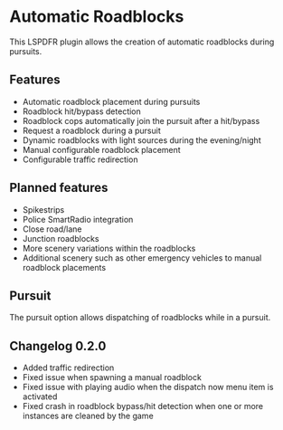 # Automatic Roadblocks

This LSPDFR plugin allows the creation of automatic roadblocks during pursuits.

## Features

- Automatic roadblock placement during pursuits
- Roadblock hit/bypass detection
- Roadblock cops automatically join the pursuit after a hit/bypass
- Request a roadblock during a pursuit
- Dynamic roadblocks with light sources during the evening/night
- Manual configurable roadblock placement
- Configurable traffic redirection

## Planned features

- Spikestrips
- Police SmartRadio integration
- Close road/lane
- Junction roadblocks
- More scenery variations within the roadblocks
- Additional scenery such as other emergency vehicles to manual roadblock placements

## Pursuit

The pursuit option allows dispatching of roadblocks while in a pursuit.

## Changelog 0.2.0

- Added traffic redirection
- Fixed issue when spawning a manual roadblock 
- Fixed issue with playing audio when the dispatch now menu item is activated
- Fixed crash in roadblock bypass/hit detection when one or more instances are cleaned by the game

